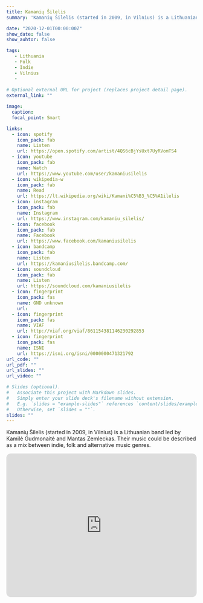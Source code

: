 ```yaml
---
title: Kamanių Šilelis
summary: 'Kamanių Šilelis (started in 2009, in Vilnius) is a Lithuanian band led by Kamilė Gudmonaitė and Mantas Zemleckas. Their music could be described as a mix between indie, folk and alternative music genres.'

date: "2020-12-01T00:00:00Z"
show_date: false
show_auhtor: false

tags:
   - Lithuania
   - Folk
   - Indie
   - Vilnius
   - 
   
# Optional external URL for project (replaces project detail page).
external_link: ""

image:
  caption: 
  focal_point: Smart

links:
  - icon: spotify
    icon_pack: fab
    name: Listen
    url: https://open.spotify.com/artist/4QS6cBjYsUxt7UyRVomTS4
  - icon: youtube
    icon_pack: fab
    name: Watch
    url: https://www.youtube.com/user/kamaniusilelis
  - icon: wikipedia-w
    icon_pack: fab
    name: Read
    url: https://lt.wikipedia.org/wiki/Kamani%C5%B3_%C5%A1ilelis 
  - icon: instagram
    icon_pack: fab
    name: Instagram
    url: https://www.instagram.com/kamaniu_silelis/
  - icon: facebook
    icon_pack: fab
    name: Facebook
    url: https://www.facebook.com/kamaniusilelis
  - icon: bandcamp
    icon_pack: fab
    name: Listen
    url: https://kamaniusilelis.bandcamp.com/
  - icon: soundcloud
    icon_pack: fab
    name: Listen
    url: https://soundcloud.com/kamaniusilelis 
  - icon: fingerprint
    icon_pack: fas
    name: GND unknown
    url: 
  - icon: fingerprint
    icon_pack: fas
    name: VIAF
    url: http://viaf.org/viaf/861154381146230292853
  - icon: fingerprint
    icon_pack: fas
    name: ISNI
    url: https://isni.org/isni/0000000471321792
url_code: ""
url_pdf: ""
url_slides: ""
url_video: ""

# Slides (optional).
#   Associate this project with Markdown slides.
#   Simply enter your slide deck's filename without extension.
#   E.g. `slides = "example-slides"` references `content/slides/example-slides.md`.
#   Otherwise, set `slides = ""`.
slides: ""
---
```


Kamanių Šilelis (started in 2009, in Vilnius) is a Lithuanian band led by Kamilė Gudmonaitė and Mantas Zemleckas. Their music could be described as a mix between indie, folk and alternative music genres.

<iframe style="border-radius:12px" src="https://open.spotify.com/embed/album/7M6yL5bykGyL5wKpMNPJxf?utm_source=generator" width="100%" height="380" frameBorder="0" allowfullscreen="" allow="autoplay; clipboard-write; encrypted-media; fullscreen; picture-in-picture" loading="lazy"></iframe>
